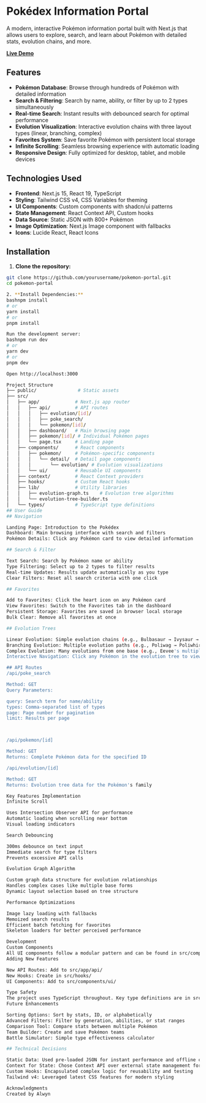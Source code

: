 # Pokédex Information Portal

A modern, interactive Pokémon information portal built with Next.js that allows users to explore, search, and learn about Pokémon with detailed stats, evolution chains, and more.

**[Live Demo](https://technical-theta.vercel.app)**

## Features

- **Pokémon Database**: Browse through hundreds of Pokémon with detailed information
- **Search & Filtering**: Search by name, ability, or filter by up to 2 types simultaneously
- **Real-time Search**: Instant results with debounced search for optimal performance
- **Evolution Visualization**: Interactive evolution chains with three layout types (linear, branching, complex)
- **Favorites System**: Save favorite Pokémon with persistent local storage
- **Infinite Scrolling**: Seamless browsing experience with automatic loading
- **Responsive Design**: Fully optimized for desktop, tablet, and mobile devices

## Technologies Used

- **Frontend**: Next.js 15, React 19, TypeScript
- **Styling**: Tailwind CSS v4, CSS Variables for theming
- **UI Components**: Custom components with shadcn/ui patterns
- **State Management**: React Context API, Custom hooks
- **Data Source**: Static JSON with 800+ Pokémon
- **Image Optimization**: Next.js Image component with fallbacks
- **Icons**: Lucide React, React Icons

## Installation

1. **Clone the repository:**
  ```bash
  git clone https://github.com/yourusername/pokemon-portal.git
  cd pokemon-portal

2. **Install Dependencies:**
bashnpm install
# or
yarn install
# or
pnpm install

Run the development server:
bashnpm run dev
# or
yarn dev
# or
pnpm dev

Open http://localhost:3000

Project Structure
├── public/               # Static assets
├── src/
│   ├── app/             # Next.js app router
│   │   ├── api/         # API routes
│   │   │   ├── evolution/[id]/
│   │   │   ├── poke_search/
│   │   │   └── pokemon/[id]/
│   │   ├── dashboard/   # Main browsing page
│   │   ├── pokemon/[id]/ # Individual Pokémon pages
│   │   └── page.tsx     # Landing page
│   ├── components/      # React components
│   │   ├── pokemon/     # Pokémon-specific components
│   │   │   └── detail/  # Detail page components
│   │   │       └── evolution/ # Evolution visualizations
│   │   └── ui/          # Reusable UI components
│   ├── context/         # React Context providers
│   ├── hooks/           # Custom React hooks
│   ├── lib/             # Utility libraries
│   │   ├── evolution-graph.ts    # Evolution tree algorithms
│   │   └── evolution-tree-builder.ts
│   └── types/           # TypeScript type definitions
## User Guide
## Navigation

Landing Page: Introduction to the Pokédex
Dashboard: Main browsing interface with search and filters
Pokémon Details: Click any Pokémon card to view detailed information

 ## Search & Filter

Text Search: Search by Pokémon name or ability
Type Filtering: Select up to 2 types to filter results
Real-time Updates: Results update automatically as you type
Clear Filters: Reset all search criteria with one click

## Favorites

Add to Favorites: Click the heart icon on any Pokémon card
View Favorites: Switch to the Favorites tab in the dashboard
Persistent Storage: Favorites are saved in browser local storage
Bulk Clear: Remove all favorites at once

## Evolution Trees

Linear Evolution: Simple evolution chains (e.g., Bulbasaur → Ivysaur → Venusaur)
Branching Evolution: Multiple evolution paths (e.g., Poliwag → Poliwhirl → Poliwrath/Politoed)
Complex Evolution: Many evolutions from one base (e.g., Eevee's multiple evolutions)
Interactive Navigation: Click any Pokémon in the evolution tree to view its details

## API Routes
/api/poke_search

Method: GET
Query Parameters:

query: Search term for name/ability
types: Comma-separated list of types
page: Page number for pagination
limit: Results per page



/api/pokemon/[id]

Method: GET
Returns: Complete Pokémon data for the specified ID

/api/evolution/[id]

Method: GET
Returns: Evolution tree data for the Pokémon's family

Key Features Implementation
Infinite Scroll

Uses Intersection Observer API for performance
Automatic loading when scrolling near bottom
Visual loading indicators

Search Debouncing

300ms debounce on text input
Immediate search for type filters
Prevents excessive API calls

Evolution Graph Algorithm

Custom graph data structure for evolution relationships
Handles complex cases like multiple base forms
Dynamic layout selection based on tree structure

Performance Optimizations

Image lazy loading with fallbacks
Memoized search results
Efficient batch fetching for favorites
Skeleton loaders for better perceived performance

Development
Custom Components
All UI components follow a modular pattern and can be found in src/components/.
Adding New Features

New API Routes: Add to src/app/api/
New Hooks: Create in src/hooks/
UI Components: Add to src/components/ui/

Type Safety
The project uses TypeScript throughout. Key type definitions are in src/types/pokemon.ts.
Future Enhancements

Sorting Options: Sort by stats, ID, or alphabetically
Advanced Filters: Filter by generation, abilities, or stat ranges
Comparison Tool: Compare stats between multiple Pokémon
Team Builder: Create and save Pokémon teams
Battle Simulator: Simple type effectiveness calculator

## Technical Decisions

Static Data: Used pre-loaded JSON for instant performance and offline capability
Context for State: Chose Context API over external state management for simplicity
Custom Hooks: Encapsulated complex logic for reusability and testing
Tailwind v4: Leveraged latest CSS features for modern styling

Acknowledgments
Created by Alwyn
